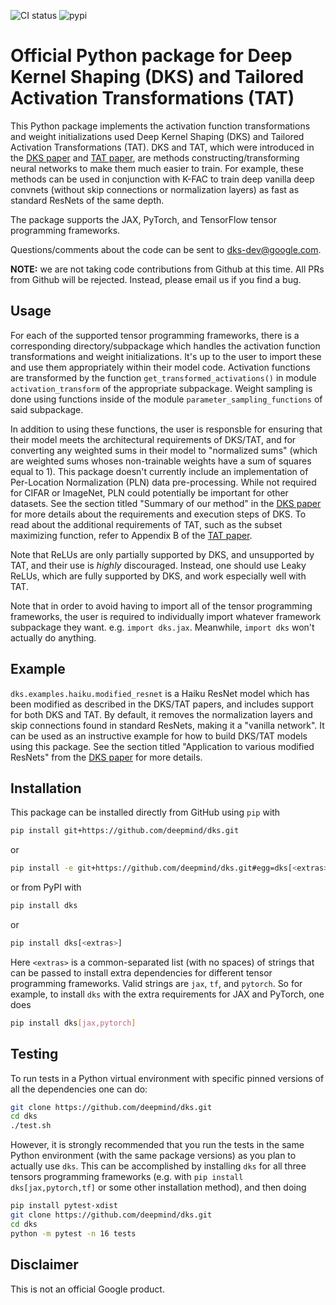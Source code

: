 ![CI status](https://github.com/deepmind/dks/workflows/ci/badge.svg)
![pypi](https://img.shields.io/pypi/v/dks)

# Official Python package for Deep Kernel Shaping (DKS) and Tailored Activation Transformations (TAT)

This Python package implements the activation function transformations and
weight initializations used Deep Kernel Shaping (DKS) and Tailored Activation
Transformations (TAT). DKS and TAT, which were introduced in the [DKS paper] and
[TAT paper], are methods constructing/transforming neural networks to make them
much easier to train. For example, these methods can be used in conjunction with
K-FAC to train deep vanilla deep convnets (without skip connections or
normalization layers) as fast as standard ResNets of the same depth.

The package supports the JAX, PyTorch, and TensorFlow tensor programming
frameworks.

Questions/comments about the code can be sent to
[dks-dev@google.com](mailto:dks-dev@google.com).

**NOTE:** we are not taking code contributions from Github at this time. All PRs
from Github will be rejected. Instead, please email us if you find a bug.

## Usage

For each of the supported tensor programming frameworks, there is a
corresponding directory/subpackage which handles the activation function
transformations and weight initializations. It's up to the user to import these
and use them appropriately within their model code. Activation functions are
transformed by the function `get_transformed_activations()` in module
`activation_transform` of the appropriate subpackage. Weight sampling is done
using functions inside of the module `parameter_sampling_functions` of said
subpackage.

In addition to using these functions, the user is responsble for ensuring that
their model meets the architectural requirements of DKS/TAT, and for converting
any weighted sums in their model to "normalized sums" (which are weighted sums
whoses non-trainable weights have a sum of squares equal to 1). This package
doesn't currently include an implementation of Per-Location Normalization (PLN)
data pre-processing. While not required for CIFAR or ImageNet, PLN could
potentially be important for other datasets. See the section titled "Summary of
our method" in the [DKS paper] for more details about the requirements and
execution steps of DKS. To read about the additional requirements of TAT, such
as the subset maximizing function, refer to Appendix B of the [TAT paper].

Note that ReLUs are only partially supported by DKS, and unsupported by TAT, and
their use is *highly* discouraged. Instead, one should use Leaky ReLUs, which
are fully supported by DKS, and work especially well with TAT.

Note that in order to avoid having to import all of the tensor programming
frameworks, the user is required to individually import whatever framework
subpackage they want. e.g. `import dks.jax`. Meanwhile, `import dks` won't
actually do anything.

## Example

`dks.examples.haiku.modified_resnet` is a Haiku ResNet model which has been
modified as described in the DKS/TAT papers, and includes support for both DKS
and TAT. By default, it removes the normalization layers and skip connections
found in standard ResNets, making it a "vanilla network". It can be used as an
instructive example for how to build DKS/TAT models using this package. See the
section titled "Application to various modified ResNets" from the [DKS paper]
for more details.

## Installation

This package can be installed directly from GitHub using `pip` with

```bash
pip install git+https://github.com/deepmind/dks.git
```

or

```bash
pip install -e git+https://github.com/deepmind/dks.git#egg=dks[<extras>]
```

or from PyPI with

```bash
pip install dks
```

or

```bash
pip install dks[<extras>]
```

Here `<extras>` is a common-separated list (with no spaces) of strings that can
be passed to install extra dependencies for different tensor programming
frameworks. Valid strings are `jax`, `tf`, and `pytorch`. So for example, to
install `dks` with the extra requirements for JAX and PyTorch, one does

```bash
pip install dks[jax,pytorch]
```

## Testing

To run tests in a Python virtual environment with specific pinned versions of
all the dependencies one can do:

```bash
git clone https://github.com/deepmind/dks.git
cd dks
./test.sh
```

However, it is strongly recommended that you run the tests in the same Python
environment (with the same package versions) as you plan to actually use `dks`.
This can be accomplished by installing `dks` for all three tensors programming
frameworks (e.g. with `pip install dks[jax,pytorch,tf]` or some other
installation method), and then doing

```bash
pip install pytest-xdist
git clone https://github.com/deepmind/dks.git
cd dks
python -m pytest -n 16 tests
```

## Disclaimer

This is not an official Google product.

[DKS paper]: https://arxiv.org/abs/2110.01765
[TAT paper]: https://openreview.net/forum?id=U0k7XNTiFEq
